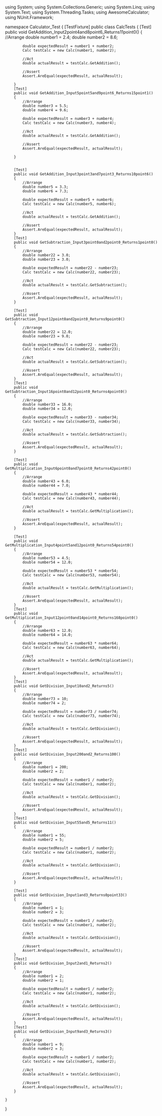 using System;
using System.Collections.Generic;
using System.Linq;
using System.Text;
using System.Threading.Tasks;
using AwesomeCalculator;
using NUnit.Framework;


namespace Calculator_Test
{
    [TestFixture]
    public class CalcTests
    {
        [Test]
        public void GetAddition_Input2point4and8point6_Returns11point0()
        {
            //Arrange
            double number1 = 2.4;
            double number2 = 8.6;

            double expectedResult = number1 + number2;
            Calc testCalc = new Calc(number1, number2);

            //Act
            double actualResult = testCalc.GetAddition();

            //Assert
            Assert.AreEqual(expectedResult, actualResult);

        }
        [Test]
        public void GetAddition_Input5point5and9point6_Returns15point1()
        {
            //Arrange
            double number3 = 5.5;
            double number4 = 9.6;

            double expectedResult = number3 + number4;
            Calc testCalc = new Calc(number3, number4);

            //Act
            double actualResult = testCalc.GetAddition();

            //Assert
            Assert.AreEqual(expectedResult, actualResult);

        }


        [Test]
        public void GetAddition_Input3point3and7point3_Returns10point6()
        {
            //Arrange
            double number5 = 3.3;
            double number6 = 7.3;

            double expectedResult = number5 + number6;
            Calc testCalc = new Calc(number5, number6);

            //Act
            double actualResult = testCalc.GetAddition();

            //Assert
            Assert.AreEqual(expectedResult, actualResult);
        }
        [Test]
        public void GetSubtraction_Input3point0and2point0_Returns1point0()
        {
            //Arrange
            double number22 = 3.0;
            double number23 = 3.0;

            double expectedResult = number22 - number23;
            Calc testCalc = new Calc(number22, number23);

            //Act
            double actualResult = testCalc.GetSubtraction();

            //Assert
            Assert.AreEqual(expectedResult, actualResult);
        }

        [Test]
        public void GetSubtraction_Input12point0and2point0_Returns9point0()
        {
            //Arrange
            double number22 = 12.0;
            double number23 = 9.0;

            double expectedResult = number22 - number23;
            Calc testCalc = new Calc(number22, number23);

            //Act
            double actualResult = testCalc.GetSubtraction();

            //Assert
            Assert.AreEqual(expectedResult, actualResult);
        }
        [Test]
        public void GetSubtraction_Input16point0and12point0_Returns4point0()
        {
            //Arrange
            double number33 = 16.0;
            double number34 = 12.0;

            double expectedResult = number33 - number34;
            Calc testCalc = new Calc(number33, number34);

            //Act
            double actualResult = testCalc.GetSubtraction();

            //Assert
            Assert.AreEqual(expectedResult, actualResult);
        }

        [Test]
        public void GetMultiplication_Input6point0and7point0_Returns42point0()
        {
            //Arrange
            double number43 = 6.0;
            double number44 = 7.0;

            double expectedResult = number43 * number44;
            Calc testCalc = new Calc(number43, number44);

            //Act
            double actualResult = testCalc.GetMultiplication();

            //Assert
            Assert.AreEqual(expectedResult, actualResult);
        }

        [Test]
        public void GetMultiplication_Input4point5and12point0_Returns54point0()
        {
            //Arrange
            double number53 = 4.5;
            double number54 = 12.0;

            double expectedResult = number53 * number54;
            Calc testCalc = new Calc(number53, number54);

            //Act
            double actualResult = testCalc.GetMultiplication();

            //Assert
            Assert.AreEqual(expectedResult, actualResult);
        }
        [Test]
        public void GetMultiplication_Input12point0and14point0_Returns168point0()
        {
            //Arrange
            double number63 = 12.0;
            double number64 = 14.0;

            double expectedResult = number63 * number64;
            Calc testCalc = new Calc(number63, number64);

            //Act
            double actualResult = testCalc.GetMultiplication();

            //Assert
            Assert.AreEqual(expectedResult, actualResult);
        }
        [Test]
        public void GetDivision_Input10and2_Returns5()
        {
            //Arrange
            double number73 = 10;
            double number74 = 2;

            double expectedResult = number73 / number74;
            Calc testCalc = new Calc(number73, number74);

            //Act
            double actualResult = testCalc.GetDivision();

            //Assert
            Assert.AreEqual(expectedResult, actualResult);
        }
        [Test]
        public void GetDivision_Input200and2_Returns100()
        {
            //Arrange
            double number1 = 200;
            double number2 = 2;

            double expectedResult = number1 / number2;
            Calc testCalc = new Calc(number1, number2);

            //Act
            double actualResult = testCalc.GetDivision();

            //Assert
            Assert.AreEqual(expectedResult, actualResult);
        }
        [Test]
        public void GetDivision_Input55and5_Returns11()
        {
            //Arrange
            double number1 = 55;
            double number2 = 5;

            double expectedResult = number1 / number2;
            Calc testCalc = new Calc(number1, number2);

            //Act
            double actualResult = testCalc.GetDivision();

            //Assert
            Assert.AreEqual(expectedResult, actualResult);
        }

        [Test]
        public void GetDivision_Input1and3_Returns0point33()
        {
            //Arrange
            double number1 = 1;
            double number2 = 3;

            double expectedResult = number1 / number2;
            Calc testCalc = new Calc(number1, number2);

            //Act
            double actualResult = testCalc.GetDivision();

            //Assert
            Assert.AreEqual(expectedResult, actualResult);
        }
        [Test]
        public void GetDivision_Input2and1_Returns2()
        {
            //Arrange
            double number1 = 2;
            double number2 = 1;

            double expectedResult = number1 / number2;
            Calc testCalc = new Calc(number1, number2);

            //Act
            double actualResult = testCalc.GetDivision();

            //Assert
            Assert.AreEqual(expectedResult, actualResult);
        }
        [Test]
        public void GetDivision_Input9and3_Returns3()
        {
            //Arrange
            double number1 = 9;
            double number2 = 3;

            double expectedResult = number1 / number2;
            Calc testCalc = new Calc(number1, number2);

            //Act
            double actualResult = testCalc.GetDivision();

            //Assert
            Assert.AreEqual(expectedResult, actualResult);
        }

    }





}


   


